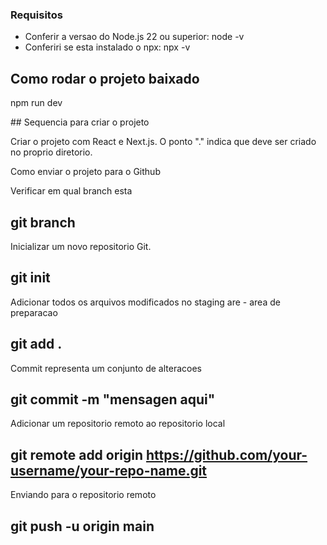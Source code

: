 ### Requisitos
 
* Conferir a versao do Node.js 22 ou superior: node -v
* Conferiri se esta instalado o npx: npx -v

## Como rodar o projeto baixado
npm run dev

## Sequencia para criar o projeto

Criar o projeto com React e Next.js. O ponto "." indica que deve ser criado no proprio diretorio.

Como enviar o projeto para o Github


Verificar em qual branch esta
## git branch

Inicializar um novo repositorio Git.
## git init

Adicionar todos os arquivos modificados no staging are - area de preparacao
## git add .

Commit representa um conjunto de alteracoes
## git commit -m "mensagen aqui"

Adicionar um repositorio remoto ao repositorio local
## git remote add origin https://github.com/your-username/your-repo-name.git

Enviando para o repositorio remoto
## git push -u origin main